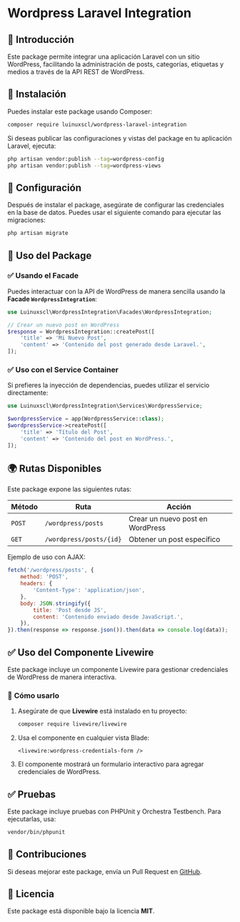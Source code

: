 # Wordpress Laravel Integration

## 📌 Introducción
Este package permite integrar una aplicación Laravel con un sitio WordPress, facilitando la administración de posts, categorías, etiquetas y medios a través de la API REST de WordPress.

## 🚀 Instalación

Puedes instalar este package usando Composer:

```bash
composer require luinuxscl/wordpress-laravel-integration
```

Si deseas publicar las configuraciones y vistas del package en tu aplicación Laravel, ejecuta:

```bash
php artisan vendor:publish --tag=wordpress-config
php artisan vendor:publish --tag=wordpress-views
```

## 📄 Configuración

Después de instalar el package, asegúrate de configurar las credenciales en la base de datos. Puedes usar el siguiente comando para ejecutar las migraciones:

```bash
php artisan migrate
```

## 🔧 Uso del Package

### ✅ **Usando el Facade**
Puedes interactuar con la API de WordPress de manera sencilla usando la **Facade `WordpressIntegration`**:

```php
use Luinuxscl\WordpressIntegration\Facades\WordpressIntegration;

// Crear un nuevo post en WordPress
$response = WordpressIntegration::createPost([
    'title' => 'Mi Nuevo Post',
    'content' => 'Contenido del post generado desde Laravel.',
]);
```

### ✅ **Uso con el Service Container**
Si prefieres la inyección de dependencias, puedes utilizar el servicio directamente:

```php
use Luinuxscl\WordpressIntegration\Services\WordpressService;

$wordpressService = app(WordpressService::class);
$wordpressService->createPost([
    'title' => 'Título del Post',
    'content' => 'Contenido del post en WordPress.',
]);
```

## 🌍 Rutas Disponibles
Este package expone las siguientes rutas:

| Método  | Ruta                   | Acción                           |
|---------|------------------------|---------------------------------|
| `POST`  | `/wordpress/posts`      | Crear un nuevo post en WordPress |
| `GET`   | `/wordpress/posts/{id}` | Obtener un post específico      |

Ejemplo de uso con AJAX:
```javascript
fetch('/wordpress/posts', {
    method: 'POST',
    headers: {
        'Content-Type': 'application/json',
    },
    body: JSON.stringify({
        title: 'Post desde JS',
        content: 'Contenido enviado desde JavaScript.',
    }),
}).then(response => response.json()).then(data => console.log(data));
```

## ✅ Uso del Componente Livewire
Este package incluye un componente Livewire para gestionar credenciales de WordPress de manera interactiva.

### 📌 **Cómo usarlo**
1. Asegúrate de que **Livewire** está instalado en tu proyecto:
   ```bash
   composer require livewire/livewire
   ```
2. Usa el componente en cualquier vista Blade:
   ```blade
   <livewire:wordpress-credentials-form />
   ```
3. El componente mostrará un formulario interactivo para agregar credenciales de WordPress.

## ✅ Pruebas
Este package incluye pruebas con PHPUnit y Orchestra Testbench. Para ejecutarlas, usa:

```bash
vendor/bin/phpunit
```

## 🎯 Contribuciones
Si deseas mejorar este package, envía un Pull Request en [GitHub](https://github.com/luinuxscl/wordpress-laravel-integration).

## 📄 Licencia
Este package está disponible bajo la licencia **MIT**.